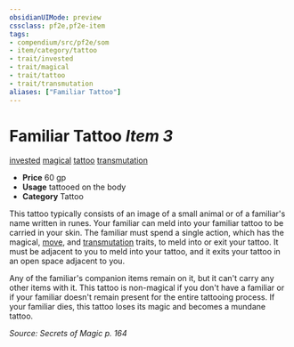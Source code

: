 ```yaml
---
obsidianUIMode: preview
cssclass: pf2e,pf2e-item
tags:
- compendium/src/pf2e/som
- item/category/tattoo
- trait/invested
- trait/magical
- trait/tattoo
- trait/transmutation
aliases: ["Familiar Tattoo"]
---
```

# Familiar Tattoo *Item 3*  
[invested](/rules/traits/invested.md)  [magical](/rules/traits/magical.md)  [tattoo](/rules/traits/tattoo-lowg.md)  [transmutation](/rules/traits/transmutation.md)  

- **Price** 60 gp
- **Usage** tattooed on the body
- **Category** Tattoo

This tattoo typically consists of an image of a small animal or of a familiar's name written in runes. Your familiar can meld into your familiar tattoo to be carried in your skin. The familiar must spend a single action, which has the magical, [move](/rules/traits/move.md), and [transmutation](/rules/traits/transmutation.md) traits, to meld into or exit your tattoo. It must be adjacent to you to meld into your tattoo, and it exits your tattoo in an open space adjacent to you.

Any of the familiar's companion items remain on it, but it can't carry any other items with it. This tattoo is non-magical if you don't have a familiar or if your familiar doesn't remain present for the entire tattooing process. If your familiar dies, this tattoo loses its magic and becomes a mundane tattoo.

*Source: Secrets of Magic p. 164*